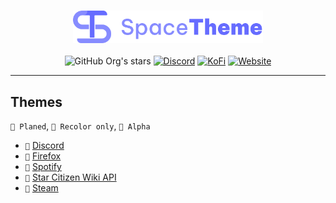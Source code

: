 <div align="center">
<h3><img height="52" src="./_assets/img/logo.svg"></h3>

![GitHub Org's stars](https://img.shields.io/github/stars/SpaceTheme?style=for-the-badge&logo=github&labelColor=%23111111&color=%231e1e1e)
[![Discord](https://img.shields.io/discord/1104516050537685144?style=for-the-badge&logo=discord&logoColor=%23fff&labelColor=%235865f2&color=%235865f2)](https://discord.spacetheme.de)
[![KoFi](https://img.shields.io/badge/kofi-dark?style=for-the-badge&logo=kofi&logoColor=%23fff&labelColor=%23ff5e5b&color=%23ff5e5b)](https://kofi.spacetheme.de)
[![Website](https://img.shields.io/badge/website-back?style=for-the-badge&logo=googlechrome&logoColor=%23ffffff&labelColor=%23111111&color=%23111111)](https://spacetheme.de)
<hr>
</div>

<!--## Installation
### Automatic (Recommended)
Run
```powershell
iwr -useb "https://spacetheme.de/installer.ps1" | iex
```

### Manual-->

## Themes
`📅 Planed`, `🎨 Recolor only`, `🔴 Alpha`

- `🔴` [Discord](https://github.com/SpaceTheme/Discord)
- `📅` [Firefox](https://github.com/SpaceTheme/Firefox)
- `📅` [Spotify](https://github.com/SpaceTheme/Spotify)
- `🎨` [Star Citizen Wiki API](https://github.com/SpaceTheme/userstyles/styles/sc-wiki-api)
- `🔴` [Steam](https://github.com/SpaceTheme/Steam)